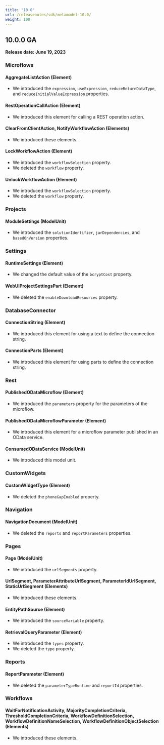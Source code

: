 ```yaml
---
title: "10.0"
url: /releasenotes/sdk/metamodel-10.0/
weight: 100
---
```


## 10.0.0 GA

**Release date: June 19, 2023**

### Microflows

#### AggregateListAction (Element)

* We introduced the `expression`, `useExpression`, `reduceReturnDataType`, and `reduceInitialValueExpression` properties.

#### RestOperationCallAction (Element)

* We introduced this element for calling a REST operation action.

#### ClearFromClientAction, NotifyWorkflowAction (Elements)

* We introduced these elements. 

#### LockWorkflowAction (Element)

* We introduced the `workflowSelection` property.
* We deleted the `workflow` property. 

#### UnlockWorkflowAction (Element)

* We introduced the `workflowSelection` property.
* We deleted the `workflow` property. 

### Projects

#### ModuleSettings (ModelUnit)

* We introduced the `solutionIdentifier`, `jarDependencies`, and `basedOnVersion` properties.

### Settings

#### RuntimeSettings (Element)

* We changed the default value of the `bcryptCost` property.

#### WebUIProjectSettingsPart (Element)

* We deleted the `enableDownloadResources` property. 

### DatabaseConnector

#### ConnectionString (Element)

* We introduced this element for using a text to define the connection string.

#### ConnectionParts (Element)

* We introduced this element for using parts to define the connection string.

### Rest

#### PublishedODataMicroflow (Element)

* We introduced the `parameters` property for the parameters of the microflow.

#### PublishedODataMicroflowParameter (Element)

* We introduced this element for a microflow parameter published in an OData service.

#### ConsumedODataService (ModelUnit)

* We introduced this model unit.

### CustomWidgets

#### CustomWidgetType (Element)

* We deleted the `phoneGapEnabled` property. 

### Navigation

#### NavigationDocument (ModelUnit)

* We deleted the `reports` and `reportParameters` properties.

### Pages

#### Page (ModelUnit)

* We introduced the `urlSegments` property.

#### UrlSegment, ParameterAttributeUrlSegment, ParameterIdUrlSegment, StaticUrlSegment (Elements)

* We introduced these elements.

#### EntityPathSource (Element)

* We introduced the `sourceVariable` property. 

#### RetrievalQueryParameter (Element)

* We introduced the `types` property.
* We deleted the `type` property. 

### Reports

#### ReportParameter (Element)

* We deleted the `parameterTypeRuntime` and `reportId` properties.

### Workflows

#### WaitForNotificationActivity, MajorityCompletionCriteria, ThresholdCompletionCriteria, WorkflowDefinitionSelection, WorkflowDefinitionNameSelection, WorkflowDefinitionObjectSelection (Elements)

* We introduced these elements.
